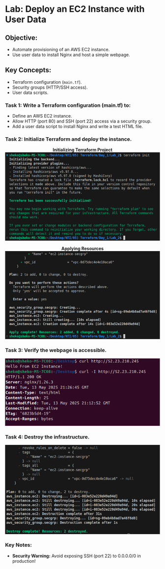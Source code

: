 # Lab: Deploy an EC2 Instance with User Data

## Objective:
- Automate provisioning of an AWS EC2 instance.
- Use user data to install Nginx and host a simple webpage.

## Key Concepts:
- Terraform configuration (`main.tf`).
- Security groups (HTTP/SSH access).
- User data scripts.

### Task 1: Write a Terraform configuration (main.tf) to:
- Define an AWS EC2 instance.
- Allow HTTP (port 80) and SSH (port 22) access via a security group.
- Add a user data script to install Nginx and write a test HTML file.

### Task 2: Initialize Terraform and deploy the instance.

<p align="center">
  <strong>Initializing Terraform Project</strong>
  <br>
  <img src="Screenshots/Task2.1.png">
</p>

<p align="center">
  <strong>Applying Resources</strong>
  <br>
  <img src="Screenshots/Task2.2.png">
</p>

### Task 3: Verify the webpage is accessible.

<p align="center">
  <img src="Screenshots/Task3.png">
</p>

### Task 4: Destroy the infrastructure.

<p align="center">
  <img src="Screenshots/Task4.png">
</p>

### Key Notes:
- **Security Warning:** Avoid exposing SSH (port 22) to 0.0.0.0/0 in production!
